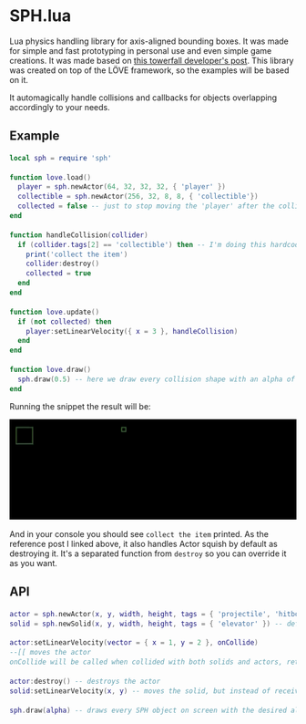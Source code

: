 # SPH.lua

Lua physics handling library for axis-aligned bounding boxes. It was made for simple and fast prototyping in personal use and even simple game creations. It was made based on [this towerfall developer's post](https://maddythorson.medium.com/celeste-and-towerfall-physics-d24bd2ae0fc5). This library was created on top of the LÖVE framework, so the examples will be based on it.

It automagically handle collisions and callbacks for objects overlapping accordingly to your needs.

## Example

```lua
local sph = require 'sph'

function love.load()
  player = sph.newActor(64, 32, 32, 32, { 'player' })
  collectible = sph.newActor(256, 32, 8, 8, { 'collectible'})
  collected = false -- just to stop moving the 'player' after the collision trigger
end

function handleCollision(collider)
  if (collider.tags[2] == 'collectible') then -- I'm doing this hardcoded but on a real life project you'll not do that
    print('collect the item')
    collider:destroy()
    collected = true
  end
end

function love.update()
  if (not collected) then
    player:setLinearVelocity({ x = 3 }, handleCollision)
  end
end

function love.draw()
  sph.draw(0.5) -- here we draw every collision shape with an alpha of 50%
end
```

Running the snippet the result will be:

![](sample.gif)

And in your console you should see `collect the item` printed.
As the reference post I linked above, it also handles Actor squish by default as destroying it. It's a separated function from `destroy` so you can override it as you want.

## API

```lua
actor = sph.newActor(x, y, width, height, tags = { 'projectile', 'hitbox' }) -- default tag[1] = 'actor'
solid = sph.newSolid(x, y, width, height, tags = { 'elevator' }) -- default tag[1] = 'solid'

actor:setLinearVelocity(vector = { x = 1, y = 2 }, onCollide)
--[[ moves the actor
onCollide will be called when collided with both solids and actors, returning the trigger (for actors) or collider object ]]--

actor:destroy() -- destroys the actor
solid:setLinearVelocity(x, y) -- moves the solid, but instead of receiving a vector table, x and y are received as separated parameters

sph.draw(alpha) -- draws every SPH object on screen with the desired alpha (0 - 1)
```
